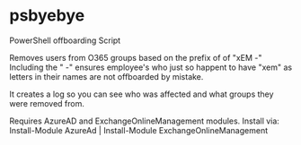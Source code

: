 # psbyebye
PowerShell offboarding Script

Removes users from O365 groups based on the prefix of of "xEM -"
Including the " -" ensures employee's who just so happent to have "xem" as letters in their names are not offboarded by mistake.

It creates a log so you can see who was affected and what groups they were removed from.

Requires AzureAD and ExchangeOnlineManagement modules.
Install via:
Install-Module AzureAd | Install-Module ExchangeOnlineManagement
